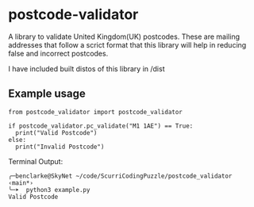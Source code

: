 # postcode-validator

A library to validate United Kingdom(UK) postcodes. These are mailing addresses that follow a scrict format that this library will help in reducing false and incorrect postcodes.

I have included built distos of this library in /dist

## Example usage
```
from postcode_validator import postcode_validator

if postcode_validator.pc_validate("M1 1AE") == True:
  print("Valid Postcode")
else:
  print("Invalid Postcode")
```

Terminal Output:
```
╭─benclarke@SkyNet ~/code/ScurriCodingPuzzle/postcode_validator  ‹main*› 
╰─➤  python3 example.py
Valid Postcode
```
